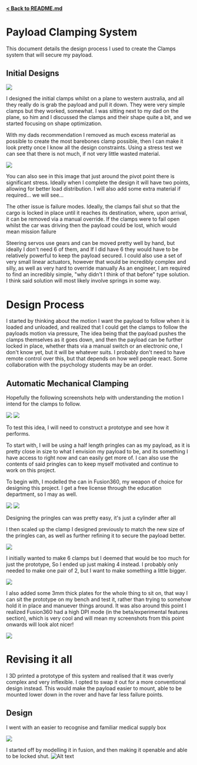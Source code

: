 #### [< Back to README.md](/README.md)

# Payload Clamping System
This document details the design process I used to create the Clamps system that will secure my payload. 

## Initial Designs 

<img src='../media/clampdemo1.png'>

I designed the initial clamps whilst on a plane to western australia, and all they really do is grab the payload and pull it down. They were very simple clamps but they worked, somewhat. I was sitting next to my dad on the plane, so him and I discussed the clamps and their shape quite a bit, and we started focusing on shape optimization.

With my dads recommendation I removed as much excess material as possible to create the most barebones clamp possible, then I can make it look pretty once I know all the design constraints. 
Using a stress test we can see that there is not much, if not very little wasted material.

<img src='../media/Barebones Stresstest.png'>

You can also see in this image that just around the pivot point there is significant stress. Ideally when I complete the design it will have two points, allowing for better load distribution. I will also add some extra material if required... we will see...

The other issue is failure modes. Ideally, the clamps fail shut so that the cargo is locked in place until it reaches its destination, where, upon arrival, it can be removed via a manual override. If the clamps were to fail open whilst the car was driving then the payload could be lost, which would mean mission failure

Steering servos use gears and can be moved pretty well by hand, but ideally I don't need 6 of them, and If I did have 6 they would have to be relatively powerful to keep the payload secured. I could also use a set of very small linear actuators, however that would be incredibly complex and silly, as well as very hard to override manually As an engineer, I am required to find an incredibly simple, "why didn't I think of that before" type solution. I think said solution will most likely involve springs in some way.

# Design Process 

I started by thinking about the motion I want the payload to follow when it is loaded and unloaded, and realized that I could get the clamps to follow the payloads motion via pressure, The idea being that the payload pushes the clamps themselves as it goes down, and then the payload can be further locked in place, whether thats via a manual switch or an electronic one, I don't know yet, but it will be whatever suits. I probably don't need to have remote control over this, but that depends on how well people react. Some collaboration with the psychology students may be an order.

## Automatic Mechanical Clamping 

Hopefully the following screenshots help with understanding the motion I intend for the clamps to follow.

<img src='../media/autoclampopen.png'>
<img src='../media/autoclampclosed.png'>

To test this idea, I will need to construct a prototype and see how it performs.

To start with, I will be using a half length pringles can as my payload, as it is pretty close in size to what I envision my payload to be, and its something I have access to right now and can easily get more of. I can also use the contents of said pringles can to keep myself motivated and continue to work on this project.

To begin with, I modelled the can in Fusion360, my weapon of choice for designing this project. I get a free license through the education department, so I may as well. 

<img src='../media/pringle1.png'>
<img src='../media/pringle2.png'>

Designing the pringles can was pretty easy, it's just a cylinder after all

I then scaled up the clamp I designed previously to match the new size of the pringles can, as well as further refining it to secure the payload better. 

<img src='../media/pringle3.png'>

I initially wanted to make 6 clamps but I deemed that would be too much for just the prototype, So I ended up just making 4 instead. I probably only needed to make one pair of 2, but I want to make something a little bigger. 

<img src='../media/pringle4.png'>

I also added some 3mm thick plates for the whole thing to sit on, that way I can sit the prototype on my bench and test it, rather than trying to somehow hold it in place and manuever things around. It was also around this point I realized Fusion360 had a high DPI mode (in the beta/experimental features section), which is very cool and will mean my screenshots from this point onwards will look alot nicer!

<img src='../media/pringle5.png'>

# Revising it all

I 3D printed a prototype of this system and realised that it was overly complex and very inflexible. I opted to swap it out for a more conventional design instead. This would make the payload easier to mount, able to be mounted lower down in the rover and have far less failure points.

## Design

I went with an easier to recognise and familiar medical supply box 

![](120px-Largehealth.png)

I started off by modelling it in fusion, and then making it openable and able to be locked shut.
![Alt text](image.png)